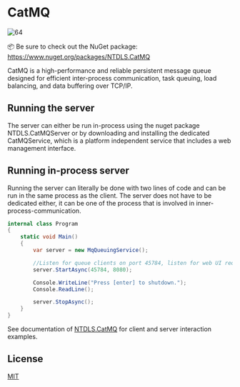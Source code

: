 # CatMQ

![64](https://github.com/user-attachments/assets/b857b3c0-a3f0-4d49-94c6-cb884ad0400b)

📦 Be sure to check out the NuGet package: https://www.nuget.org/packages/NTDLS.CatMQ

CatMQ is a high-performance and reliable persistent message queue designed for efficient inter-process communication, task queuing, load balancing, and data buffering over TCP/IP.

## Running the server
The server can either be run in-process using the nuget package NTDLS.CatMQServer or by downloading
and installing the dedicated CatMQService, which is a platform independent service that includes a
web management interface.

## Running in-process server
Running the server can literally be done with two lines of code and can be run in the same process as the client.
The server does not have to be dedicated either, it can be one of the process that is involved in inner-process-communication.

```csharp
internal class Program
{
    static void Main()
    {
        var server = new MqQueuingService();

        //Listen for queue clients on port 45784, listen for web UI requests on port 8080.
        server.StartAsync(45784, 8080);

        Console.WriteLine("Press [enter] to shutdown.");
        Console.ReadLine();

        server.StopAsync();
    }
}
```
See documentation of [NTDLS.CatMQ](https://www.nuget.org/packages/NTDLS.CatMQ) for client and server interaction examples.

## License
[MIT](https://choosealicense.com/licenses/mit/)
